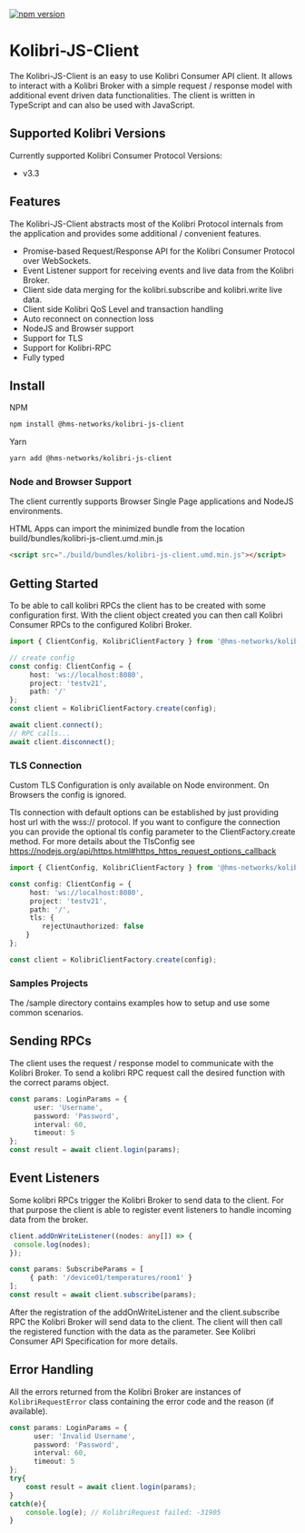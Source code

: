 [![npm version](https://badge.fury.io/js/@hms-networks%2Fkolibri-js-client.svg)](https://badge.fury.io/js/@hms-networks%2Fkolibri-js-client)

# Kolibri-JS-Client

The Kolibri-JS-Client is an easy to use Kolibri Consumer API client. It allows to interact with a Kolibri Broker with a simple request / response model with additional event driven data functionalities. The client is written in TypeScript and can also be used with JavaScript.

## Supported Kolibri Versions

Currently supported Kolibri Consumer Protocol Versions:

- v3.3

## Features

The Kolibri-JS-Client abstracts most of the Kolibri Protocol internals from the application and provides some additional / convenient features.

- Promise-based Request/Response API for the Kolibri Consumer Protocol over WebSockets.
- Event Listener support for receiving events and live data from the Kolibri Broker.
- Client side data merging for the kolibri.subscribe and kolibri.write live data.
- Client side Kolibri QoS Level and transaction handling
- Auto reconnect on connection loss
- NodeJS and Browser support
- Support for TLS
- Support for Kolibri-RPC
- Fully typed

## Install

NPM

```bash
npm install @hms-networks/kolibri-js-client
```

Yarn

```bash
yarn add @hms-networks/kolibri-js-client
```

### Node and Browser Support

The client currently supports Browser Single Page applications and NodeJS environments.

HTML Apps can import the minimized bundle from the location build/bundles/kolibri-js-client.umd.min.js

```html
<script src="./build/bundles/kolibri-js-client.umd.min.js"></script>
```

## Getting Started

To be able to call kolibri RPCs the client has to be created with some configuration first. With the client object created you can then call Kolibri Consumer RPCs to the configured Kolibri Broker.

```typescript
import { ClientConfig, KolibriClientFactory } from '@hms-networks/kolibri-js-client';

// create config
const config: ClientConfig = {
     host: 'ws://localhost:8080',
     project: 'testv21',
     path: '/'
};
const client = KolibriClientFactory.create(config);

await client.connect();
// RPC calls...
await client.disconnect();
```

### TLS Connection

Custom TLS Configuration is only available on Node environment. On Browsers the config is ignored.

Tls connection with default options can be established by just providing host url with the wss:// protocol. If you want to configure the connection you can provide the optional tls config parameter to the ClientFactory.create method. For more details about the TlsConfig see <https://nodejs.org/api/https.html#https_https_request_options_callback>

```typescript
import { ClientConfig, KolibriClientFactory } from '@hms-networks/kolibri-js-client';

const config: ClientConfig = {
     host: 'ws://localhost:8080',
     project: 'testv21',
     path: '/',
     tls: {
        rejectUnauthorized: false
    }
};

const client = KolibriClientFactory.create(config);
```

### Samples Projects

The /sample directory contains examples how to setup and use some common scenarios.

## Sending RPCs

The client uses the request / response model to communicate with the Kolibri Broker. To send a kolibri RPC request call the desired function with the correct params object.

```typescript
const params: LoginParams = {
      user: 'Username',
      password: 'Password',
      interval: 60,
      timeout: 5
};
const result = await client.login(params);
```

## Event Listeners

Some kolibri RPCs trigger the Kolibri Broker to send data to the client. For that purpose the client is able to register event listeners to handle incoming data from the broker.

```typescript
client.addOnWriteListener((nodes: any[]) => {
 console.log(nodes);
});

const params: SubscribeParams = [
     { path: '/device01/temperatures/room1' }
];
const result = await client.subscribe(params);
```

After the registration of the addOnWriteListener and the client.subscribe RPC the Kolibri Broker will send data to the client. The client will then call the registered function with the data as the parameter. See Kolibri Consumer API Specification for more details.

## Error Handling

All the errors returned from the Kolibri Broker are instances of `KolibriRequestError` class containing the error code and the reason (if available).

```typescript
const params: LoginParams = {
      user: 'Invalid Username',
      password: 'Password',
      interval: 60,
      timeout: 5
};
try{
    const result = await client.login(params);
}
catch(e){
    console.log(e); // KolibriRequest failed: -31905
}
```
